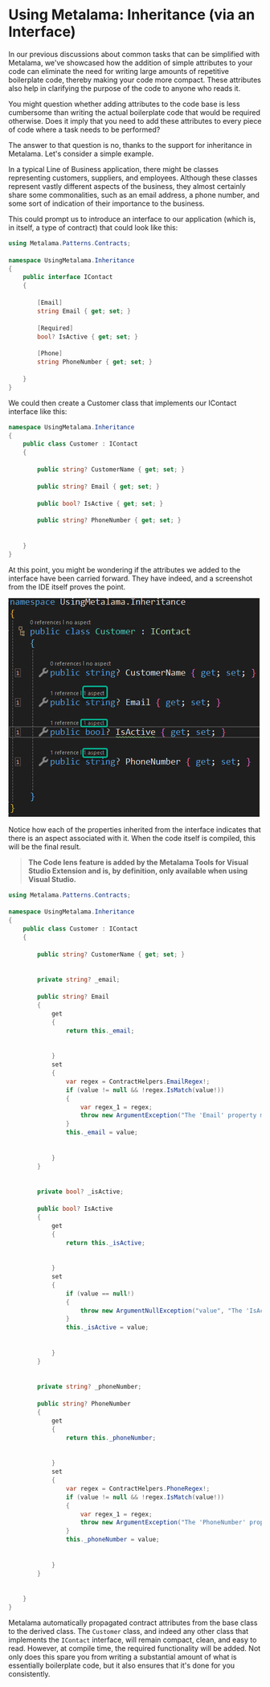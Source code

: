 # Using Metalama: Inheritance (via an Interface)

In our previous discussions about common tasks that can be simplified with Metalama, we've showcased how the addition of simple attributes to your code can eliminate the need for writing large amounts of repetitive boilerplate code, thereby making your code more compact. These attributes also help in clarifying the purpose of the code to anyone who reads it.

You might question whether adding attributes to the code base is less cumbersome than writing the actual boilerplate code that would be required otherwise. Does it imply that you need to add these attributes to every piece of code where a task needs to be performed?

The answer to that question is no, thanks to the support for inheritance in Metalama. Let's consider a simple example.

In a typical Line of Business application, there might be classes representing customers, suppliers, and employees. Although these classes represent vastly different aspects of the business, they almost certainly share some commonalities, such as an email address, a phone number, and some sort of indication of their importance to the business.

This could prompt us to introduce an interface to our application (which is, in itself, a type of contract) that could look like this:

```c#
using Metalama.Patterns.Contracts;

namespace UsingMetalama.Inheritance
{
    public interface IContact
    {

        [Email]
        string Email { get; set; }

        [Required]
        bool? IsActive { get; set; }

        [Phone]
        string PhoneNumber { get; set; }

    }
}
```

We could then create a Customer class that implements our IContact interface like this:

```c#
namespace UsingMetalama.Inheritance
{
    public class Customer : IContact
    {

        public string? CustomerName { get; set; }

        public string? Email { get; set; }

        public bool? IsActive { get; set; }

        public string? PhoneNumber { get; set; }


    }
}
```

At this point, you might be wondering if the attributes we added to the interface have been carried forward. They have indeed, and a screenshot from the IDE itself proves the point.

![](images/aspect-inheritance.jpg)

Notice how each of the properties inherited from the interface indicates that there is an aspect associated with it. When the code itself is compiled, this will be the final result.


> <b>The Code lens feature is added by the Metalama Tools for Visual Studio Extension and is, by definition, only available when using Visual Studio.</b>


```c#
using Metalama.Patterns.Contracts;

namespace UsingMetalama.Inheritance
{
    public class Customer : IContact
    {

        public string? CustomerName { get; set; }


        private string? _email;

        public string? Email
        {
            get
            {
                return this._email;


            }
            set
            {
                var regex = ContractHelpers.EmailRegex!;
                if (value != null && !regex.IsMatch(value!))
                {
                    var regex_1 = regex;
                    throw new ArgumentException("The 'Email' property must be a valid email address.", "value");
                }
                this._email = value;


            }
        }


        private bool? _isActive;

        public bool? IsActive
        {
            get
            {
                return this._isActive;


            }
            set
            {
                if (value == null!)
                {
                    throw new ArgumentNullException("value", "The 'IsActive' property is required.");
                }
                this._isActive = value;


            }
        }


        private string? _phoneNumber;

        public string? PhoneNumber
        {
            get
            {
                return this._phoneNumber;


            }
            set
            {
                var regex = ContractHelpers.PhoneRegex!;
                if (value != null && !regex.IsMatch(value!))
                {
                    var regex_1 = regex;
                    throw new ArgumentException("The 'PhoneNumber' property must be a valid phone number.", "value");
                }
                this._phoneNumber = value;


            }
        }


    }
}
```

Metalama automatically propagated contract attributes from the base class to the derived class. The `Customer` class, and indeed any other class that implements the `IContact` interface, will remain compact, clean, and easy to read. However, at compile time, the required functionality will be added. Not only does this spare you from writing a substantial amount of what is essentially boilerplate code, but it also ensures that it's done for you consistently.
